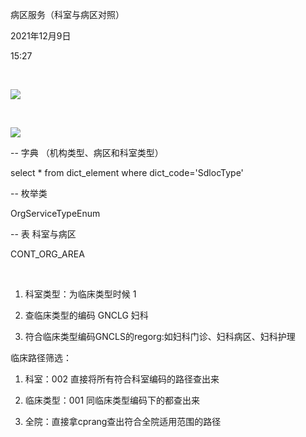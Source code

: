 病区服务（科室与病区对照）

2021年12月9日

15:27

 

![](038_病区服务（科室与病区对照）_000.png)

 

![](038_病区服务（科室与病区对照）_001.png)

\-- 字典 （机构类型、病区和科室类型）

select \* from dict_element where dict_code=\'SdlocType\'

\-- 枚举类

OrgServiceTypeEnum

\-- 表 科室与病区

CONT_ORG_AREA

 

1.  科室类型：为临床类型时候 1

2.  查临床类型的编码 GNCLG 妇科

3.  符合临床类型编码GNCLS的regorg:如妇科门诊、妇科病区、妇科护理

临床路径筛选：

1.  科室：002 直接将所有符合科室编码的路径查出来

2.  临床类型：001 同临床类型编码下的都查出来

3.  全院：直接拿cprang查出符合全院适用范围的路径

 
